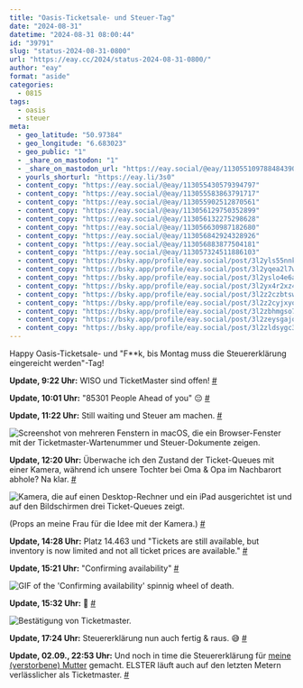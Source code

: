 ```yaml
---
title: "Oasis-Ticketsale- und Steuer-Tag"
date: "2024-08-31"
datetime: "2024-08-31 08:00:44"
id: "39791"
slug: "status-2024-08-31-0800"
url: "https://eay.cc/2024/status-2024-08-31-0800/"
author: "eay"
format: "aside"
categories:
  - 0815
tags:
  - oasis
  - steuer
meta:
  - geo_latitude: "50.97384"
  - geo_longitude: "6.683023"
  - geo_public: "1"
  - _share_on_mastodon: "1"
  - _share_on_mastodon_url: "https://eay.social/@eay/113055109788484390"
  - yourls_shorturl: "https://eay.li/3s0"
  - content_copy: "https://eay.social/@eay/113055430579394797"
  - content_copy: "https://eay.social/@eay/113055583863791717"
  - content_copy: "https://eay.social/@eay/113055902512870561"
  - content_copy: "https://eay.social/@eay/113056129750352899"
  - content_copy: "https://eay.social/@eay/113056132275298628"
  - content_copy: "https://eay.social/@eay/113056630987182680"
  - content_copy: "https://eay.social/@eay/113056842924328926"
  - content_copy: "https://eay.social/@eay/113056883877504181"
  - content_copy: "https://eay.social/@eay/113057324511886103"
  - content_copy: "https://bsky.app/profile/eay.social/post/3l2yls55nnk2g"
  - content_copy: "https://bsky.app/profile/eay.social/post/3l2yqea2l7w2h"
  - content_copy: "https://bsky.app/profile/eay.social/post/3l2yslo4e6a2h"
  - content_copy: "https://bsky.app/profile/eay.social/post/3l2yx4r2xz42w"
  - content_copy: "https://bsky.app/profile/eay.social/post/3l2z2czbtsw2r"
  - content_copy: "https://bsky.app/profile/eay.social/post/3l2z2cyjxyo2h"
  - content_copy: "https://bsky.app/profile/eay.social/post/3l2zbhmgso72r"
  - content_copy: "https://bsky.app/profile/eay.social/post/3l2zeysgajq2p"
  - content_copy: "https://bsky.app/profile/eay.social/post/3l2zldsygc32u"
---
```


Happy Oasis-Ticketsale- und "F\*\*k, bis Montag muss die Steuererklärung eingereicht werden"-Tag!

**Update, 9:22 Uhr:** WISO und TicketMaster sind offen! [#](https://eay.social/@eay/113055430579394797)

**Update, 10:01 Uhr:** "85301 People Ahead of you" 😔 [#](https://eay.social/@eay/113055583863791717)

**Update, 11:22 Uhr:** Still waiting und Steuer am machen. [#](https://eay.social/@eay/113055902512870561)

![Screenshot von mehreren Fenstern in macOS, die ein Browser-Fenster mit der Ticketmaster-Wartenummer und Steuer-Dokumente zeigen.](https://eay.cc/uploads/2024/oasis-steuer.png)

**Update, 12:20 Uhr:** Überwache ich den Zustand der Ticket-Queues mit einer Kamera, während ich unsere Tochter bei Oma & Opa im Nachbarort abhole? Na klar. [#](https://eay.social/@eay/113056129750352899)

![Kamera, die auf einen Desktop-Rechner und ein iPad ausgerichtet ist und auf den Bildschirmen drei Ticket-Queues zeigt.](https://eay.cc/uploads/2024/oasis-ticket-kamera.jpg)

(Props an meine Frau für die Idee mit der Kamera.) [#](https://eay.social/@eay/113056132275298628)

**Update, 14:28 Uhr:** Platz 14.463 und "Tickets are still available, but inventory is now limited and not all ticket prices are available." [#](https://eay.social/@eay/113056630987182680)

**Update, 15:21 Uhr:** "Confirming availability" [#](https://eay.social/@eay/113056842924328926)

![GIF of the 'Confirming availability' spinnig wheel of death.](https://eay.cc/uploads/2024/oasis-confirming-availability.gif)

**Update, 15:32 Uhr:** 🎉 [#](https://eay.social/@eay/113056883877504181)

![Bestätigung von Ticketmaster.](https://eay.cc/uploads/2024/oasis-confirmation.png)

**Update, 17:24 Uhr:** Steuererklärung nun auch fertig & raus. 😅 [#](https://eay.social/@eay/113057324511886103)

**Update, 02.09., 22:53 Uhr:** Und noch in time die Steuererklärung für [meine (verstorbene) Mutter](https://eay.cc/2024/mama/) gemacht. ELSTER läuft auch auf den letzten Metern verlässlicher als Ticketmaster. [#](https://eay.social/@eay/113069942384545944)
